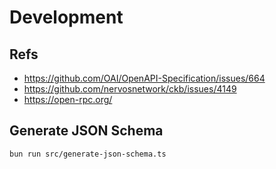 # Development

## Refs

- https://github.com/OAI/OpenAPI-Specification/issues/664
- https://github.com/nervosnetwork/ckb/issues/4149
- https://open-rpc.org/

## Generate JSON Schema

```bash
bun run src/generate-json-schema.ts
```
